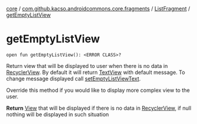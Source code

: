 [core](../../index.md) / [com.github.kacso.androidcommons.core.fragments](../index.md) / [ListFragment](index.md) / [getEmptyListView](.)

# getEmptyListView

`open fun getEmptyListView(): <ERROR CLASS>?`

Return view that will be displayed to user when there is no data in [RecyclerView](#).
By default it will return [TextView](#) with default message. To change message displayed
call [setEmptyListViewText](set-empty-list-view-text.md).

Override this method if you would like to display more complex view to the user.

**Return**
[View](#) that will be displayed if there is no data in [RecyclerView](#), if null
nothing will be displayed in such situation

